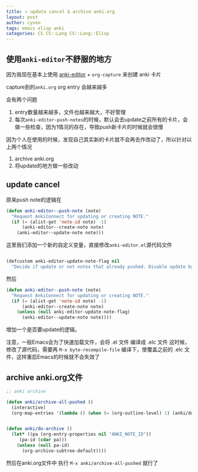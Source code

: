 ```yaml
---
title: ⭐ update cancel & archive anki.org
layout: post
author: cyven
tags: emacs elisp anki
categories: CS CS::Lang CS::Lang::Elisp
---
```



## 使用`anki-editor`不舒服的地方

因为我现在基本上使用 [anki-editor](https://github.com/louietan/anki-editor) + `org-capture` 来创建 anki 卡片

capture到的`anki.org` org entry 会越来越多

会有两个问题
1. entry数量越来越多，文件也越来越大，不好管理
2. 每次`anki-editor-push-notes`的时候，默认会去update之前所有的卡片，会做一些检查，因为1情况的存在，导致push新卡片的时候就会很慢


因为个人在使用的时候，发现自己其实新的卡片就不会再去作改动了，所以针对以上两个情况

1. archive anki.org
2. 将update的地方做一些改动


## update cancel

原来push note的逻辑在

```lisp
(defun anki-editor--push-note (note)
  "Request AnkiConnect for updating or creating NOTE."
  (if (= (alist-get 'note-id note) -1)
      (anki-editor--create-note note)
    (anki-editor--update-note note)))
```

这里我们添加一个新的自定义变量，直接修改`anki-editor.el`源代码文件

```lisp

(defcustom anki-editor-update-note-flag nil
  "Decide if update or not notes that already pushed. Disable update by default")
```

然后

```lisp
(defun anki-editor--push-note (note)
  "Request AnkiConnect for updating or creating NOTE."
  (if (= (alist-get 'note-id note) -1)
      (anki-editor--create-note note)
    (unless (null anki-editor-update-note-flag)
      (anki-editor--update-note note))))
```
增加一个是否要update的逻辑。

注意，一般Emacs会为了快速加载文件，会将 .el 文件 编译成 .elc 文件
这时候，修改了源代码，需要再 `M-x byte-recompile-file` 编译下，使覆盖之前的 .elc 文件，这样重启Emacs的时候就不会失效了

## archive anki.org文件

```lisp
;; anki archive

(defun anki/archive-all-pushed ()
  (interactive)
  (org-map-entries '(lambda () (when (= (org-outline-level) 1) (anki/do-archive))) nil file))


(defun anki/do-archive ()
  (let* ((pa (org-entry-properties nil "ANKI_NOTE_ID"))
	 (pa-id (cdar pa)))
    (unless (null pa-id)
      (org-archive-subtree-default))))

```

然后在anki.org文件中 执行 `M-x anki/archive-all-pushed` 就行了
